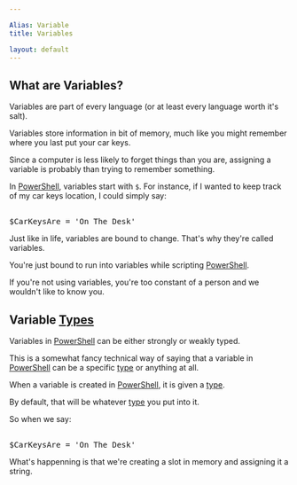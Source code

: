 ```yaml
---

Alias: Variable
title: Variables

layout: default
---
```


## What are Variables?

Variables are part of every language (or at least every language worth it's salt).

Variables store information in bit of memory, much like you might remember where you last put your car keys.

Since a computer is less likely to forget things than you are, assigning a variable is probably than trying to remember something.

In [PowerShell](/PowerShell), variables start with `$`.  For instance, if I wanted to keep track of my car keys location, I could simply say:

<pre><br/><span class='Warning'>$CarKeysAre</span>&nbsp;<span class='Magenta'>=</span>&nbsp;<span class='Verbose'>'On The Desk'</span><br/></pre>

Just like in life, variables are bound to change.  That's why they're called variables.

You're just bound to run into variables while scripting [PowerShell](/PowerShell).

If you're not using variables, you're too constant of a person and we wouldn't like to know you.

## Variable [Types](/PowerShell/Types)

Variables in [PowerShell](/PowerShell) can be either strongly or weakly typed.

This is a somewhat fancy technical way of saying that a variable in [PowerShell](/PowerShell) can be a specific [type](/PowerShell/Types) or anything at all.

When a variable is created in [PowerShell](/PowerShell), it is given a [type](/PowerShell/Types).

By default, that will be whatever [type](/PowerShell/Types) you put into it.

So when we say:

<pre><br/><span class='Warning'>$CarKeysAre</span>&nbsp;<span class='Magenta'>=</span>&nbsp;<span class='Verbose'>'On The Desk'</span><br/></pre>

What's happenning is that we're creating a slot in memory and assigning it a string.
